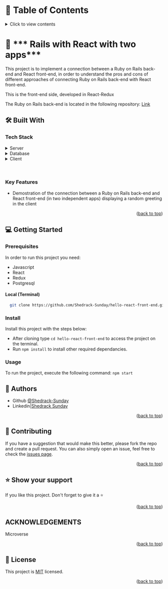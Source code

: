 <a name="readme-top"></a>


<!-- TABLE OF CONTENTS -->

# 📗 Table of Contents

<details>
  <summary>Click to view contents</summary>
  <ol>
    <li>
      <a href="#about-project">📖 About the Project</a>
        <ul>
          <li>
            <a href="#built-with">🛠 Built With</a>
            <ul>
              <li><a href="#tech-stack">Tech Stack</a></li>
              <li><a href="#key-features">Key Features</a></li>
            </ul>
          </li>          
        </ul>
    </li>
    <li>
      <a href="#getting-started">💻 Getting Started</a>
      <ul>
        <li><a href="#prerequisites">Prerequisites</a></li>
        <li><a href="#install">Install</a></li>
        <li><a href="#usage">Usage</a></li>        
        <li><a href="#deployment">Deployment</a></li>
      </ul>
    </li>
    <li><a href="#authors">👥 Author</a></li>
    <li><a href="#contributing">🤝 Contributing</a></li>
    <li><a href="#support">⭐️ Show your support</a></li>
    <li><a href="#acknowledgements">🙏 Acknowledgements</a></li>
    <li><a href="#faq">❓ FAQ</a></li>
    <li><a href="#license">📝 License</a></li>
  </ol>
</details>

# 📖 *** Rails with React with two apps***<a name="about-project"></a>

This project is to implement a connection between a Ruby on Rails back-end and React front-end, in order to understand the pros and cons of different approaches of connecting Ruby on Rails back-end with React front-end.

This is the front-end side, developed in React-Redux

The Ruby on Rails back-end is located in the following repository:
[Link](https://github.com/Shedrack-Sunday/hello-rails-backend)


## 🛠 Built With <a name="built-with"></a>

### Tech Stack <a name="tech-stack"></a>

<details>
  <summary>Server</summary>
  <ul>
    <li><a href="https://rubyonrails.org/">Ruby on Rails</a></li>
  </ul>
</details>

<details>
<summary>Database</summary>
  <ul>
    <li><a href="https://www.postgresql.org/">PostgreSQL</a></li>
  </ul>
</details>

<details>
<summary>Client</summary>
  <ul>
    <li><a href="https://www.reactjs.org/">React</a></li>
  </ul>
</details>
<br>

<br>
<!-- Features -->

### Key Features <a name="key-features"></a>
 - Demostration of the connection between a Ruby on Rails back-end and React front-end (in two independent apps) displaying a random greeting in the client


<p align="right">(<a href="#readme-top">back to top</a>)</p>

<!-- GETTING STARTED -->

## 💻 Getting Started <a name="getting-started"></a>
### Prerequisites

In order to run this project you need:

- Javascript
- React
- Redux
- Postgresql 

#### Local (Terminal)

```sh
  git clone https://github.com/Shedrack-Sunday/hello-react-front-end.git
```

### Install

Install this project with the steps below:

- After cloning type `cd hello-react-front-end` to access the project on the terminal.
- Run `npm install` to install other required dependancies.
### Usage

To run the project, execute the following command:
`npm start`
<br>
<!-- AUTHORS -->

## 👥 Authors <a name="authors"></a>



- Github [@Shedrack-Sunday](https://github.com/Shedrack-Sunday)
- Linkedin|[Shedrack Sunday ](https://www.linkedin.com/in/Shedrack-Sunday)

<p align="right">(<a href="#readme-top">back to top</a>)</p>

<!-- CONTRIBUTING -->
## 🤝 Contributing <a name="contributing"></a>

If you have a suggestion that would make this better, please fork the repo and create a pull request. You can also simply open an issue, feel free to check the [issues page](../../issues/).

<p align="right">(<a href="#readme-top">back to top</a>)</p>

<!-- SUPPORT -->

## ⭐️ Show your support <a name="support"></a>

If you like this project. Don't forget to give it a ⭐️

<p align="right">(<a href="#readme-top">back to top</a>)</p>


## ACKNOWLEDGEMENTS 


Microverse

<p align="right">(<a href="#readme-top">back to top</a>)</p>

<!-- LICENSE -->

## 📝 License <a name="license"></a>

This project is [MIT](./MIT.md) licensed.

<p align="right">(<a href="#readme-top">back to top</a>)</p>
